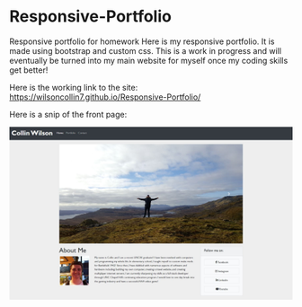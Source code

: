 # Responsive-Portfolio
Responsive portfolio for homework
Here is my responsive portfolio. It is made using bootstrap and custom css. This is a work in progress and will eventually be turned into my main website for myself once my coding skills get better!

Here is the working link to the site: https://wilsoncollin7.github.io/Responsive-Portfolio/

Here is a snip of the front page:

<img src="assets/dev-photos/Capture.JPG">
